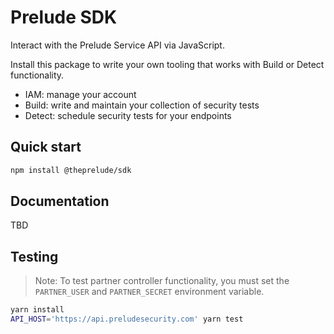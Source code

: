 # Prelude SDK

Interact with the Prelude Service API via JavaScript.

Install this package to write your own tooling that works with Build or Detect functionality.

- IAM: manage your account
- Build: write and maintain your collection of security tests
- Detect: schedule security tests for your endpoints

## Quick start

```bash
npm install @theprelude/sdk
```

## Documentation

TBD

## Testing

> Note: To test partner controller functionality, you must set the `PARTNER_USER` and `PARTNER_SECRET` environment variable.

```bash
yarn install
API_HOST='https://api.preludesecurity.com' yarn test
```
